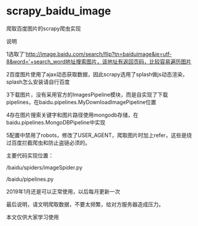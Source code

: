 # scrapy_baidu_image
爬取百度图片的scrapy爬虫实现

说明

1选取了'http://image.baidu.com/search/flip?tn=baiduimage&ie=utf-8&word='+search_word地址搜索图片，该地址有返回页码，比较容易遍历图片

2百度图片使用了ajax动态获取数据，因此scrapy选用了splash做js动态渲染，splash怎么安装请自行百度

3下载图片，没有采用官方的ImagesPipeline模块，而是自实现了下载pipelines，在baidu.pipelines.MyDownloadImagePipeline位置

4存在图片搜索关键字和图片路径使用mongodb存储，在baidu.pipelines.MongoDBPipeline中实现

5配置中禁用了robots，修改了USER_AGENT，爬取图片时加上refer，这些是绕过百度拦截爬虫和防止盗链必须的。

主要代码实现位置：

/baidu/spiders/imageSpider.py

/baidu/pipelines.py

2019年1月还是可以正常使用，以后每月更新一次

最后说明，请文明爬取数据，不要太频繁，给对方服务器造成压力。

本文仅供大家学习使用



